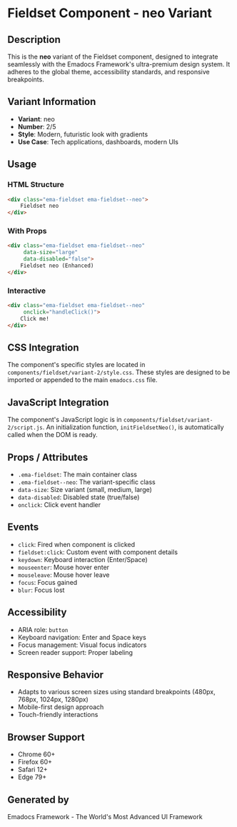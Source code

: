 # Fieldset Component - neo Variant

## Description
This is the **neo** variant of the Fieldset component, designed to integrate seamlessly with the Emadocs Framework's ultra-premium design system. It adheres to the global theme, accessibility standards, and responsive breakpoints.

## Variant Information
- **Variant**: neo
- **Number**: 2/5
- **Style**: Modern, futuristic look with gradients
- **Use Case**: Tech applications, dashboards, modern UIs

## Usage

### HTML Structure
```html
<div class="ema-fieldset ema-fieldset--neo">
    Fieldset neo
</div>
```

### With Props
```html
<div class="ema-fieldset ema-fieldset--neo" 
     data-size="large" 
     data-disabled="false">
    Fieldset neo (Enhanced)
</div>
```

### Interactive
```html
<div class="ema-fieldset ema-fieldset--neo" 
     onclick="handleClick()">
    Click me!
</div>
```

## CSS Integration
The component's specific styles are located in `components/fieldset/variant-2/style.css`. These styles are designed to be imported or appended to the main `emadocs.css` file.

## JavaScript Integration
The component's JavaScript logic is in `components/fieldset/variant-2/script.js`. An initialization function, `initFieldsetNeo()`, is automatically called when the DOM is ready.

## Props / Attributes
- `.ema-fieldset`: The main container class
- `.ema-fieldset--neo`: The variant-specific class
- `data-size`: Size variant (small, medium, large)
- `data-disabled`: Disabled state (true/false)
- `onclick`: Click event handler

## Events
- `click`: Fired when component is clicked
- `fieldset:click`: Custom event with component details
- `keydown`: Keyboard interaction (Enter/Space)
- `mouseenter`: Mouse hover enter
- `mouseleave`: Mouse hover leave
- `focus`: Focus gained
- `blur`: Focus lost

## Accessibility
- ARIA role: `button`
- Keyboard navigation: Enter and Space keys
- Focus management: Visual focus indicators
- Screen reader support: Proper labeling

## Responsive Behavior
- Adapts to various screen sizes using standard breakpoints (480px, 768px, 1024px, 1280px)
- Mobile-first design approach
- Touch-friendly interactions

## Browser Support
- Chrome 60+
- Firefox 60+
- Safari 12+
- Edge 79+

## Generated by
Emadocs Framework - The World's Most Advanced UI Framework
